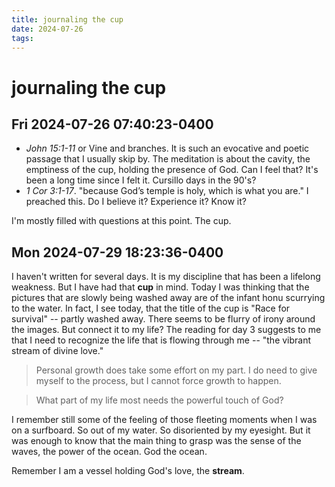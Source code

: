 ```yaml
---
title: journaling the cup
date: 2024-07-26
tags: 
---
```

# journaling the cup

## Fri 2024-07-26 07:40:23-0400
- *John 15:1-11* or 
    Vine and branches. It is such an evocative and poetic passage that I usually skip by. The meditation is about the cavity, the emptiness of the cup, holding the presence of God. Can I feel that? It's been a long time since I felt it. Cursillo days in the 90's?
- *1 Cor 3:1-17*.
    "because God’s temple is holy, which is what you are."
    I preached this. Do I believe it? Experience it? Know it?

I'm mostly filled with questions at this point. The cup.

## Mon 2024-07-29 18:23:36-0400

I haven't written for several days. It is my discipline that has been a lifelong weakness. But I have had that **cup** in mind. Today I was thinking that the pictures that are slowly being washed away are of the infant honu scurrying to the water. In fact, I see today, that the title of the cup is "Race for survival" -- partly washed away. There seems to be flurry of irony around the images. But connect it to my life? The reading for day 3 suggests to me that I need to recognize the life that is flowing through me -- "the vibrant stream of divine love." 

> Personal growth does take some effort on my part. I do need to give myself to the process, but I cannot force growth to happen.

> What part of my life most needs the powerful touch of God?

I remember still some of the feeling of those fleeting moments when I was on a surfboard. So out of my water. So disoriented by my eyesight. But it was enough to know that the main thing to grasp was the sense of the waves, the power of the ocean. God the ocean.

Remember I am a vessel holding God's love, the **stream**.
